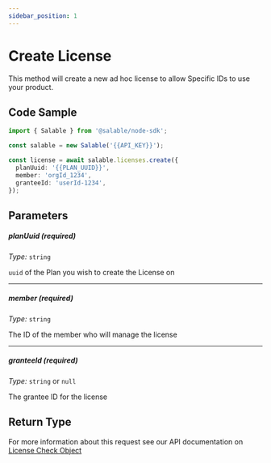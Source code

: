 ```yaml
---
sidebar_position: 1
---
```


# Create License

This method will create a new ad hoc license to allow Specific IDs to use your product.

## Code Sample

```typescript
import { Salable } from '@salable/node-sdk';

const salable = new Salable('{{API_KEY}}');

const license = await salable.licenses.create({
  planUuid: '{{PLAN_UUID}}',
  member: 'orgId_1234',
  granteeId: 'userId-1234',
});
```

## Parameters

##### planUuid (_required_)

_Type:_ `string`

`uuid` of the Plan you wish to create the License on

---

##### member (_required_)

_Type:_ `string`

The ID of the member who will manage the license

---

##### granteeId (_required_)

_Type:_ `string` or `null`

The grantee ID for the license

## Return Type

For more information about this request see our API documentation on [License Check Object](https://docs.salable.app/api#tag/Licenses/operation/getLicenseCheck)
